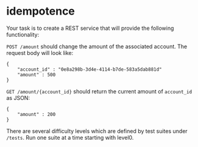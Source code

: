 # idempotence
Your task is to create a REST service that will provide the following functionality:

`POST /amount` should change the amount of the associated account. The request body will look like:
```
{
	"account_id" : "0e8a298b-3d4e-4114-b7de-583a5dab881d"
	"amount" : 500
}
```
`GET /amount/{account_id}` should return the current amount of `account_id` as JSON:
```
{
	"amount" : 200
}
```

There are several difficulty levels which are defined by test suites under `/tests`. Run one suite at a time starting with level0.
